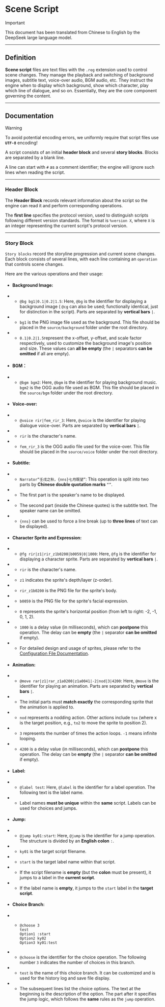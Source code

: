 # Scene Script

> [!IMPORTANT]
> This document has been translated from Chinese to English by the DeepSeek large language model.

---

## Definition

**Scene script** files are text files with the ```.reg``` extension used to control scene changes. They manage the playback and switching of background images, subtitle text, voice-over audio, BGM audio, etc. They instruct the engine when to display which background, show which character, play which line of dialogue, and so on. Essentially, they are the core component governing the content.

---

## Documentation

> [!WARNING]
> To avoid potential encoding errors, we uniformly require that script files use **```UTF-8```** encoding!

A script consists of an initial **header block** and several **story blocks**. Blocks are separated by a blank line.

A line can start with ```#``` as a comment identifier; the engine will ignore such lines when reading the script.

---

### Header Block

The **Header Block** records relevant information about the script so the engine can read it and perform corresponding operations.

The **first line** specifies the protocol version, used to distinguish scripts following different version standards. The format is ```%version X```, where ```X``` is an integer representing the current script's protocol version.

---

### Story Block

```Story blocks``` record the storyline progression and current scene changes. Each block consists of several lines, with each line containing an ``operation`` that controls scene changes.

Here are the various operations and their usage:

* #### Background Image:

* * ```@bg bg1|0.1|0.2|1.5```: Here, ```@bg``` is the identifier for displaying a background image ( ```@cg``` can also be used; functionally identical, just for distinction in the script). Parts are separated by **vertical bars** ```|```.

* * ```bg1``` is the PNG image file used as the background. This file should be placed in the ```source/background``` folder under the root directory.

* * ```0.1|0.2|1.5```represent the x-offset, y-offset, and scale factor respectively, used to customize the background image's position and size. These values can **all be empty** (the ```|``` separators **can be omitted** if all are empty).

* #### BGM：

* * ```@bgm bgm2```: Here, ```@bgm``` is the identifier for playing background music. ```bgm2``` is the OGG audio file used as BGM. This file should be placed in the ```source/bgm``` folder under the root directory.

* #### Voice-over:

* * ```@voice rir|fem_rir_3```: Here, ```@voice``` is the identifier for playing dialogue voice-over. Parts are separated by **vertical bars** ```|```.

* * ```rir``` is the character's name.

* * ```fem_rir_3``` is the OGG audio file used for the voice-over. This file should be placed in the ```source/voice``` folder under the root directory.

* #### Subtitle:

* * ```Narrator“壬戌之秋，{nns}七月既望”```: This operation is split into two parts by **Chinese double quotation marks** ```“”```.

* * The first part is the speaker's name to be displayed.

* * The second part (inside the Chinese quotes) is the subtitle text. The speaker name can be omitted.

* * ```{nns}``` can be used to force a line break (up to **three lines** of text can be displayed).

* #### Character Sprite and Expression:

* * ```@fg rir|z1|rir_z1b0200|b0059|0|1000```: Here, ```@fg``` is the identifier for displaying a character sprite. Parts are separated by **vertical bars** ```|```.

* * ```rir``` is the character's name.

* * ```z1``` indicates the sprite's depth/layer (z-order).

* * ```rir_z1b0200``` is the PNG file for the sprite's body.

* * ```b0059``` is the PNG file for the sprite's facial expression.

* * ```0``` represents the sprite's horizontal position (from left to right: -2, -1, 0, 1, 2).

* * ```1000``` is a delay value (in milliseconds), which can **postpone** this operation. The delay can be **empty** (the ```|``` separator **can be omitted** if empty).

* * For detailed design and usage of sprites, please refer to the [Configuration File Documentation](how_to_use_config.md).

* #### Animation:

* * ```@move rar|z1|rar_z1a0200|z1a0041|-2|nod|3|4200```: Here, ```@move``` is the identifier for playing an animation. Parts are separated by **vertical bars** ```|```.

* * The initial parts must **match exactly** the corresponding sprite that the animation is applied to.

* * ```nod``` represents a nodding action. Other actions include ```tox``` (where x is the target position, e.g., ```to2``` to move the sprite to position 2).

* * ```3``` represents the number of times the action loops. ```-1``` means infinite looping.

* * ```4200``` is a delay value (in milliseconds), which can **postpone** this operation. The delay can be **empty** (the ```|``` separator **can be omitted** if empty).

* #### Label:

* * ```@label test```: Here, ```@label``` is the identifier for a label operation. The following text is the label name.

* * Label names **must be unique** within the **same** script. Labels can be used for choices and jumps.

* #### Jump:

* * ```@jump ky01:start```: Here, ```@jump``` is the identifier for a jump operation. The structure is divided by an **English colon** ```:```.

* * ```ky01``` is the target script filename.

* * ```start``` is the target label name within that script.

* * If the script filename is **empty** (but the **colon** must be present), it jumps to a label in the **current script**.

* * If the label name is **empty**, it jumps to the ```start``` label in the **target script**.

* #### Choice Branch:

* * ```
    @choose 3
    test
    Option1 :start
    Option2 ky02
    Option3 ky01:test
    ```

* * ```@choose``` is the identifier for the choice operation. The following number ```3``` indicates the number of choices in this branch.

* * ```test``` is the name of this choice branch. It can be customized and is used for the history log and save file display.

* * The subsequent lines list the choice options. The text at the beginning is the description of the option. The part after it specifies the jump logic, which follows the **same** rules as the ```jump``` operation.

